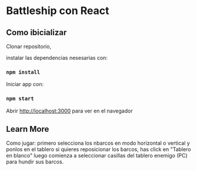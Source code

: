 # Battleship con React

## Como ibicializar

Clonar repositorio,

instalar las dependencias nesesarias con:

### `npm install`

Iniciar app con:

### `npm start`

Abrir [http://localhost:3000](http://localhost:3000) para ver en el navegador

## Learn More

Como jugar:
primero selecciona los nbarcos en modo horizontal o vertical y ponlos en el tablero
si quieres reposicionar los barcos, has click en "Tablero en blanco"
luego comienza a seleccionar casillas del tablero enemigo (PC) para hundir sus barcos.
